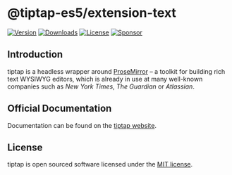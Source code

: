 # @tiptap-es5/extension-text

[![Version](https://img.shields.io/npm/v/@tiptap-es5/extension-text.svg?label=version)](https://www.npmjs.com/package/@tiptap-es5/extension-text)
[![Downloads](https://img.shields.io/npm/dm/@tiptap-es5/extension-text.svg)](https://npmcharts.com/compare/tiptap?minimal=true)
[![License](https://img.shields.io/npm/l/@tiptap-es5/extension-text.svg)](https://www.npmjs.com/package/@tiptap-es5/extension-text)
[![Sponsor](https://img.shields.io/static/v1?label=Sponsor&message=%E2%9D%A4&logo=GitHub)](https://github.com/sponsors/ueberdosis)

## Introduction

tiptap is a headless wrapper around [ProseMirror](https://ProseMirror.net) – a toolkit for building rich text WYSIWYG editors, which is already in use at many well-known companies such as _New York Times_, _The Guardian_ or _Atlassian_.

## Official Documentation

Documentation can be found on the [tiptap website](https://tiptap.dev).

## License

tiptap is open sourced software licensed under the [MIT license](https://github.com/ueberdosis/tiptap/blob/main/LICENSE.md).
